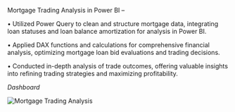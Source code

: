 Mortgage Trading Analysis in Power BI –

•	Utilized Power Query to clean and structure mortgage data, integrating loan statuses and loan balance amortization for analysis in Power BI.

•	Applied DAX functions and calculations for comprehensive financial analysis, optimizing mortgage loan bid evaluations and trading decisions.

•	Conducted in-depth analysis of trade outcomes, offering valuable insights into refining trading strategies and maximizing profitability.

*Dashboard*  

![Mortgage Trading Analysis](https://github.com/RushikaBattu/portfolio-projects/assets/135265999/8ffdd5d2-7a25-4f68-85dc-ac897b69de05)
